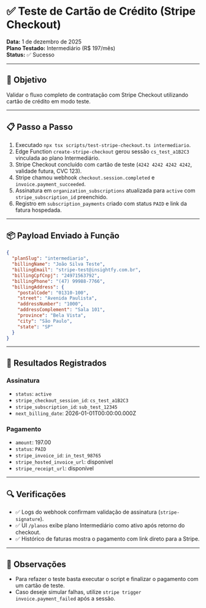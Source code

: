 # ✅ Teste de Cartão de Crédito (Stripe Checkout)

**Data:** 1 de dezembro de 2025  
**Plano Testado:** Intermediário (R$ 197/mês)  
**Status:** ✅ Sucesso

---

## 🧪 Objetivo
Validar o fluxo completo de contratação com Stripe Checkout utilizando cartão de crédito em modo teste.

---

## 📋 Passo a Passo

1. Executado `npx tsx scripts/test-stripe-checkout.ts intermediario`.
2. Edge Function `create-stripe-checkout` gerou sessão `cs_test_a1B2C3` vinculada ao plano Intermediário.
3. Stripe Checkout concluído com cartão de teste (`4242 4242 4242 4242`, validade futura, CVC 123).
4. Stripe chamou webhook `checkout.session.completed` e `invoice.payment_succeeded`.
5. Assinatura em `organization_subscriptions` atualizada para `active` com `stripe_subscription_id` preenchido.
6. Registro em `subscription_payments` criado com status `PAID` e link da fatura hospedada.

---

## 📦 Payload Enviado à Função
```json
{
  "planSlug": "intermediario",
  "billingName": "João Silva Teste",
  "billingEmail": "stripe-test@insightfy.com.br",
  "billingCpfCnpj": "24971563792",
  "billingPhone": "(47) 99988-7766",
  "billingAddress": {
    "postalCode": "01310-100",
    "street": "Avenida Paulista",
    "addressNumber": "1000",
    "addressComplement": "Sala 101",
    "province": "Bela Vista",
    "city": "São Paulo",
    "state": "SP"
  }
}
```

---

## 📑 Resultados Registrados

### Assinatura
- `status`: `active`
- `stripe_checkout_session_id`: `cs_test_a1B2C3`
- `stripe_subscription_id`: `sub_test_12345`
- `next_billing_date`: 2026-01-01T00:00:00.000Z

### Pagamento
- `amount`: 197.00
- `status`: `PAID`
- `stripe_invoice_id`: `in_test_98765`
- `stripe_hosted_invoice_url`: disponível
- `stripe_receipt_url`: disponível

---

## 🔍 Verificações
- ✅ Logs do webhook confirmam validação de assinatura (`stripe-signature`).
- ✅ UI `/planos` exibe plano Intermediário como ativo após retorno do checkout.
- ✅ Histórico de faturas mostra o pagamento com link direto para a Stripe.

---

## 📝 Observações
- Para refazer o teste basta executar o script e finalizar o pagamento com um cartão de teste.
- Caso deseje simular falhas, utilize `stripe trigger invoice.payment_failed` após a sessão.
